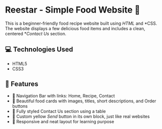 # Reestar - Simple Food Website 🍱

This is a beginner-friendly food recipe website built using *HTML* and *CSS. The website displays a few delicious food items and includes a clean, centered **Contact Us* section.

## 💻 Technologies Used

- HTML5
- CSS3

## 📄 Features

- 🔸 Navigation Bar with links: Home, Recipe, Contact
- 🔸 Beautiful food cards with images, titles, short descriptions, and Order buttons
- 🔸 Fully styled Contact Us section using a table
- 🔸 Custom yellow *Send* button in its own block, just like real websites
- 🔸 Responsive and neat layout for learning purpose



